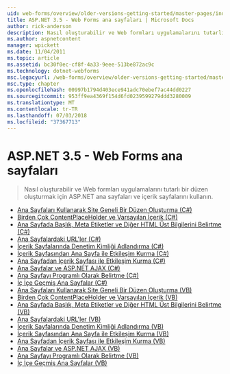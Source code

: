 ```yaml
---
uid: web-forms/overview/older-versions-getting-started/master-pages/index
title: ASP.NET 3.5 - Web Forms ana sayfaları | Microsoft Docs
author: rick-anderson
description: Nasıl oluşturabilir ve Web formları uygulamalarını tutarlı bir düzen oluşturmak için ASP.NET ana sayfaları ve içerik sayfalarını kullanın.
ms.author: aspnetcontent
manager: wpickett
ms.date: 11/04/2011
ms.topic: article
ms.assetid: bc30f0ec-cf8f-4a33-9eee-513be872ac9c
ms.technology: dotnet-webforms
msc.legacyurl: /web-forms/overview/older-versions-getting-started/master-pages
msc.type: chapter
ms.openlocfilehash: 00997b1794d403ece941adc70ebef7ac44dd0227
ms.sourcegitcommit: 953ff9ea4369f154d6fd0239599279ddd3280009
ms.translationtype: MT
ms.contentlocale: tr-TR
ms.lasthandoff: 07/03/2018
ms.locfileid: "37367713"
---
```

<a name="aspnet-35---web-forms-master-pages"></a>ASP.NET 3.5 - Web Forms ana sayfaları
====================
> Nasıl oluşturabilir ve Web formları uygulamalarını tutarlı bir düzen oluşturmak için ASP.NET ana sayfaları ve içerik sayfalarını kullanın.


- [Ana Sayfaları Kullanarak Site Geneli Bir Düzen Oluşturma (C#)](creating-a-site-wide-layout-using-master-pages-cs.md)
- [Birden Çok ContentPlaceHolder ve Varsayılan İçerik (C#)](multiple-contentplaceholders-and-default-content-cs.md)
- [Ana Sayfada Başlık, Meta Etiketler ve Diğer HTML Üst Bilgilerini Belirtme (C#)](specifying-the-title-meta-tags-and-other-html-headers-in-the-master-page-cs.md)
- [Ana Sayfalardaki URL'ler (C#)](urls-in-master-pages-cs.md)
- [İçerik Sayfalarında Denetim Kimliği Adlandırma (C#)](control-id-naming-in-content-pages-cs.md)
- [İçerik Sayfasından Ana Sayfa ile Etkileşim Kurma (C#)](interacting-with-the-master-page-from-the-content-page-cs.md)
- [Ana Sayfadan İçerik Sayfası ile Etkileşim Kurma (C#)](interacting-with-the-content-page-from-the-master-page-cs.md)
- [Ana Sayfalar ve ASP.NET AJAX (C#)](master-pages-and-asp-net-ajax-cs.md)
- [Ana Sayfayı Programlı Olarak Belirtme (C#)](specifying-the-master-page-programmatically-cs.md)
- [İç İçe Geçmiş Ana Sayfalar (C#)](nested-master-pages-cs.md)
- [Ana Sayfaları Kullanarak Site Geneli Bir Düzen Oluşturma (VB)](creating-a-site-wide-layout-using-master-pages-vb.md)
- [Birden Çok ContentPlaceHolder ve Varsayılan İçerik (VB)](multiple-contentplaceholders-and-default-content-vb.md)
- [Ana Sayfada Başlık, Meta Etiketler ve Diğer HTML Üst Bilgilerini Belirtme (VB)](specifying-the-title-meta-tags-and-other-html-headers-in-the-master-page-vb.md)
- [Ana Sayfalardaki URL'ler (VB)](urls-in-master-pages-vb.md)
- [İçerik Sayfalarında Denetim Kimliği Adlandırma (VB)](control-id-naming-in-content-pages-vb.md)
- [İçerik Sayfasından Ana Sayfa ile Etkileşim Kurma (VB)](interacting-with-the-master-page-from-the-content-page-vb.md)
- [Ana Sayfadan İçerik Sayfası ile Etkileşim Kurma (VB)](interacting-with-the-content-page-from-the-master-page-vb.md)
- [Ana Sayfalar ve ASP.NET AJAX (VB)](master-pages-and-asp-net-ajax-vb.md)
- [Ana Sayfayı Programlı Olarak Belirtme (VB)](specifying-the-master-page-programmatically-vb.md)
- [İç İçe Geçmiş Ana Sayfalar (VB)](nested-master-pages-vb.md)
